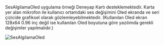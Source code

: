 SesAlgilamaOled uygulama örneği Deneyap Kartı desteklemektedir. Karta yer alan mikrofon ile kullanıcı ortamdaki ses değişimini Oled ekranda ve seri çizicide grafiksel olarak gözlemleyebilmektedir. (Kullanılan Oled ekran 128x64 0.96 inç değil ise kullanılan Oled boyutuna göre yazılımda gerekli değişimler yapılmalıdır.)

![SesAlgilamaOled](https://github.com/deneyapkart/deneyapkart-arduino-core/blob/master/docs/SesAlgilamaOled.png)
